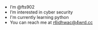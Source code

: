 - I’m @fts902
- I’m interested in cyber security 
- I'm currently learning python
- You can reach me at r6idhwac@4wrd.cc

<!---
fts902/fts902 is a ✨ special ✨ repository because its `README.md` (this file) appears on your GitHub profile.
You can click the Preview link to take a look at your changes.
--->
